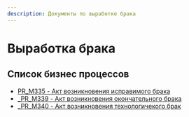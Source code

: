 ```yaml
---
description: Документы по выработке брака
---
```


# Выработка брака

## Список бизнес процессов

* [PR\_M335 - Акт возникновения исправимого брака](../../../uchet/dokumenty-vyrabotki/vyrabotka/akt-vozniknoveniya-ispravimogo-braka.md)
* [\_PR\_M339 - Акт возникновения окончательного брака](../../../uchet/dokumenty-vyrabotki/vyrabotka/akt-vozniknoveniya-okonchatelnogo-braka.md)
* [\_PR\_M340 - Акт возникновения технологичекого брак](../../../uchet/dokumenty-vyrabotki/vyrabotka/akt-vozniknoveniya-tekhnologichekogo-braka.md)
